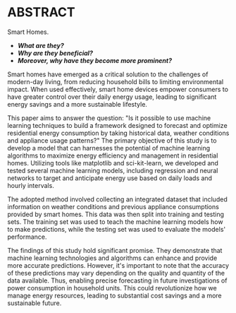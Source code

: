 # ABSTRACT

Smart Homes. 
- ***What are they?***
- ***Why are they beneficial?***
- ***Moreover, why have they become more prominent?***

Smart homes have emerged as a critical solution to the challenges of modern-day living, from reducing household bills to limiting environmental impact. When used effectively, smart home devices empower consumers to have greater control over their daily energy usage, leading to significant energy savings and a more sustainable lifestyle. 

This paper aims to answer the question: "Is it possible to use machine learning techniques to build a framework designed to forecast and optimize residential energy consumption by taking historical data, weather conditions and appliance usage patterns?"  The primary objective of this study is to develop a model that can harnesses the potential of machine learning algorithms to maximize energy efficiency and management in residential homes. Utilizing tools like matplotlib and sci-kit-learn, we developed and tested several machine learning models, including regression and neural networks to target and anticipate energy use based on daily loads and hourly intervals.

The adopted method involved collecting an integrated dataset that included information on weather conditions and previous appliance consumptions provided by smart homes.  This data was then split into training and testing sets. The training set was used to teach the machine learning models how to make predictions, while the testing set was used to evaluate the models' performance. 

The findings of this study hold significant promise. They demonstrate that machine learning technologies and algorithms can enhance and provide more accurate predictions. However, it's important to note that the accuracy of these predictions may vary depending on the quality and quantity of the data available. Thus, enabling precise forecasting in future investigations of power consumption in household units. This could revolutionize how we manage energy resources, leading to substantial cost savings and a more sustainable future.

